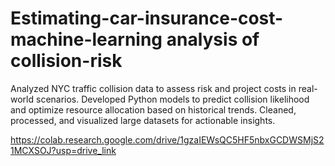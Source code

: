# Estimating-car-insurance-cost-machine-learning analysis of collision-risk
Analyzed NYC traffic collision data to assess risk and project costs in real-world scenarios. Developed Python models to predict collision likelihood and optimize resource allocation based on historical trends. Cleaned, processed, and visualized large datasets for actionable insights.



https://colab.research.google.com/drive/1gzaIEWsQC5HF5nbxGCDWSMjS21MCXSOJ?usp=drive_link
